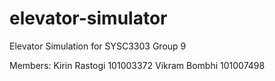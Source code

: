 # elevator-simulator
Elevator Simulation for SYSC3303 Group 9

Members:
Kirin Rastogi 101003372
Vikram Bombhi 101007498
